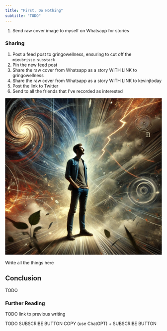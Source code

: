 ```yaml
---
title: "First, Do Nothing"
subtitle: "TODO"
---
```

<!---- 
TAGLINE FOR IG POSTS: 

TODO (use ChatGPT to help)
----->

<!--
--------------------- POSTING CHECKLIST ----------------------------
Before posting:
1. [ ] Decide on tagline that will go in IG post desccription
1. [ ] Ensure I have "Share" or "Subscribe" CTAs in the post!
1. [ ] Create a PR and merge into main

AFTER POSTING
-------------
### Prep
1. Download the shareable image that Substack generates for the post
1. Post the shareable link that Substack generates to my self Whatsapp group (for using in Stories)
<!-- 1. Send the shareable image that Substack generates to myself on Whatsapp (for posting to the feed post) -->
1. Send raw cover image to myself on Whatsapp for stories

### Sharing
1. Post a feed post to gringowellness, ensuring to cut off the `mieubrisse.substack`
1. Pin the new feed post
1. Share the raw cover from Whatsapp as a story WITH LINK to gringowellness
1. Share the raw cover from Whatsapp as a story WITH LINK to kevinjtoday
1. Post the link to Twitter
1. Send to all the friends that I've recorded as interested


![](./image.png)

Write all the things here

Conclusion
----------
TODO

### Further Reading

TODO link to previous writing

TODO SUBSCRIBE BUTTON COPY (use ChatGPT) + SUBSCRIBE BUTTON
